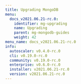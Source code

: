 ```yaml
---
title: Upgrading MongoDB
menu:
  docs_v2021.06.21-rc.0:
    identifier: mg-upgrading
    name: Upgrading
    parent: mg-mongodb-guides
    weight: 42
menu_name: docs_v2021.06.21-rc.0
info:
  autoscaler: v0.4.0-rc.0
  cli: v0.19.0-rc.0
  community: v0.19.0-rc.0
  enterprise: v0.6.0-rc.0
  installer: v2021.06.21-rc.0
  version: v2021.06.21-rc.0
---
```


